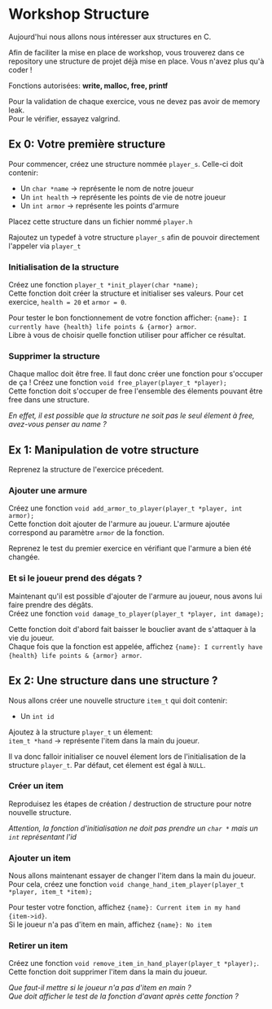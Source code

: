 # Workshop Structure

Aujourd'hui nous allons nous intéresser aux structures en C.

Afin de faciliter la mise en place de workshop, vous trouverez dans ce repository une structure de projet déjà mise en place. Vous n'avez plus qu'à coder !

Fonctions autorisées: **write, malloc, free, printf**

Pour la validation de chaque exercice, vous ne devez pas avoir de memory leak. \
Pour le vérifier, essayez valgrind.

## Ex 0: Votre première structure

Pour commencer, créez une structure nommée `player_s`.
Celle-ci doit contenir:
- Un `char *name` -> représente le nom de notre joueur
- Un `int health` -> représente les points de vie de notre joueur
- Un `int armor` -> représente les points d'armure

Placez cette structure dans un fichier nommé `player.h`

Rajoutez un typedef à votre structure `player_s` afin de pouvoir directement l'appeler via `player_t`

### Initialisation de la structure

Créez une fonction `player_t *init_player(char *name);` \
Cette fonction doit créer la structure et initialiser ses valeurs. Pour cet exercice, `health = 20` et `armor = 0`.

Pour tester le bon fonctionnement de votre fonction afficher: `{name}: I currently have {health} life points & {armor} armor`. \
Libre à vous de choisir quelle fonction utiliser pour afficher ce résultat.

### Supprimer la structure

Chaque malloc doit être free. Il faut donc créer une fonction pour s'occuper de ça !
Créez une fonction `void free_player(player_t *player);` \
Cette fonction doit s'occuper de free l'ensemble des élements pouvant être free dans une structure.

*En effet, il est possible que la structure ne soit pas le seul élement à free, avez-vous penser au name ?*

## Ex 1: Manipulation de votre structure

Reprenez la structure de l'exercice précedent.

### Ajouter une armure

Créez une fonction `void add_armor_to_player(player_t *player, int armor);` \
Cette fonction doit ajouter de l'armure au joueur. L'armure ajoutée correspond au paramètre `armor` de la fonction.

Reprenez le test du premier exercice en vérifiant que l'armure a bien été changée.

### Et si le joueur prend des dégats ?

Maintenant qu'il est possible d'ajouter de l'armure au joueur, nous avons lui faire prendre des dégâts. \
Créez une fonction `void damage_to_player(player_t *player, int damage);`

Cette fonction doit d'abord fait baisser le bouclier avant de s'attaquer à la vie du joueur. \
Chaque fois que la fonction est appelée, affichez `{name}: I currently have {health} life points & {armor} armor`.

## Ex 2: Une structure dans une structure ?

Nous allons créer une nouvelle structure `item_t` qui doit contenir:
- Un `int id`

Ajoutez à la structure `player_t` un élement: \
`item_t *hand` -> représente l'item dans la main du joueur.

Il va donc falloir initialiser ce nouvel élement lors de l'initialisation de la structure `player_t`. Par défaut, cet élement est égal à `NULL`.

### Créer un item

Reproduisez les étapes de création / destruction de structure pour notre nouvelle structure.

*Attention, la fonction d'initialisation ne doit pas prendre un `char *` mais un `int` représentant l'id*

### Ajouter un item

Nous allons maintenant essayer de changer l'item dans la main du joueur. \
Pour cela, créez une fonction `void change_hand_item_player(player_t *player, item_t *item);`

Pour tester votre fonction, affichez `{name}: Current item in my hand {item->id}`. \
Si le joueur n'a pas d'item en main, affichez `{name}: No item`

### Retirer un item

Créez une fonction `void remove_item_in_hand_player(player_t *player);`. \
Cette fonction doit supprimer l'item dans la main du joueur.

*Que faut-il mettre si le joueur n'a pas d'item en main ?* \
*Que doit afficher le test de la fonction d'avant après cette fonction ?*